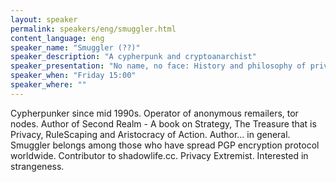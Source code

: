 ```yaml
---
layout: speaker
permalink: speakers/eng/smuggler.html
content_language: eng
speaker_name: "Smuggler (??)"
speaker_description: "A cypherpunk and cryptoanarchist"
speaker_presentation: "No name, no face: History and philosophy of privacy and anonymity"
speaker_when: "Friday 15:00"
speaker_where: ""
---
```


Cypherpunker since mid 1990s. Operator of anonymous remailers, tor nodes. Author of Second Realm - A book on Strategy, The Treasure that is Privacy, RuleScaping and Aristocracy of Action. Author… in general. Smuggler belongs among those who have spread PGP encryption protocol worldwide. Contributor to shadowlife.cc. Privacy Extremist. Interested in strangeness. 